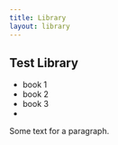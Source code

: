 ```yaml
---
title: Library
layout: library
---
```


## Test Library

* book 1
* book 2
* book 3
* 

Some text for a paragraph.
